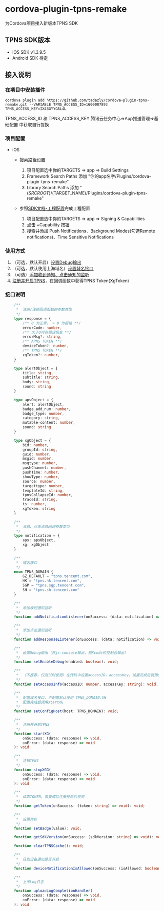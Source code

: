# cordova-plugin-tpns-remake

为Cordova项目接入新版本TPNS SDK

## TPNS SDK版本
- iOS SDK          v1.3.9.5
- Android SDK      待定

## 接入说明
### 在项目中安装插件

``` shell
cordova plugin add https://github.com/tadazly/cordova-plugin-tpns-remake.git --VARIABLE TPNS_ACCESS_ID=1600007893 TPNS_ACCESS_KEY=IX4BGYYG8L4L
```
TPNS_ACCESS_ID 和 TPNS_ACCESS_KEY 腾讯云任务中心=>App推送管理=>基础配置 中获取自行提换

### 项目配置
- iOS
    - 搜索路径设置
        
        1. 项目配置选中你的TARGETS => app => Build Settings
        2. Framework Search Paths 添加 "你的app名字/Plugins/cordova-plugin-tpns-remake"
        3. Library Search Paths 添加 "$(SRCROOT)/$(TARGET_NAME)/Plugins/cordova-plugin-tpns-remake"

    - 参照[SDK文档-工程配置](https://cloud.tencent.com/document/product/548/36663#.E5.B7.A5.E7.A8.8B.E9.85.8D.E7.BD.AE)完成工程配置
    
        1. 项目配置选中你的TARGETS => app => Signing & Capabilities
        2. 点击 +Capability 按钮
        3. 搜索并添加 Push Notifications、Background Modes(勾选Remote notifications)、Time Sensitive Notifications

### 使用方式

1. （可选，默认开启）[设置Debug输出](https://github.com/tadazly/cordova-plugin-tpns-remake/blob/main/www/tpns.js#L19)
2. （可选，默认使用上海域名）[设置域名接口](https://github.com/tadazly/cordova-plugin-tpns-remake/blob/main/www/tpns.js#L23)
3. （可选）[添加收到通知、点击通知的监听](https://github.com/tadazly/cordova-plugin-tpns-remake/blob/main/www/tpns.js#L11)
4.  [注册并开启TPNS](https://github.com/tadazly/cordova-plugin-tpns-remake/blob/main/www/tpns.js#L23)，在回调函数中获得TPNS Token(XgToken)

### 接口说明
``` typescript
    /**
     *  注册/注销回调函数的参数类型
     */
    type response = {
        /** 0 为正常， > 0 为报错 **/
        errorCode: number,
        /** 大于0时有错误信息 **/
        errorMsg?: string,
        /** APNS TOKEN **/
        deviceToken?: number,
        /** TPNS TOKEN **/
        xgToken?: number,
    }

    type alertObject = {
        title: string,
        subtitle: string,
        body: string,
        sound: string
    }

    type apsObject = {
        alert: alertObject,
        badge_add_num: number,
        badge_type: number,
        category: string,
        mutable-content: number,
        sound: string
    }

    type xgObject = {
        bid: number,
        groupId: string,
        guid: number,
        msgid: number,
        msgtype: number,
        pushChannel: number,
        pushTime: number,
        showType: number,
        source: number,
        targettype: number,
        templateId: string,
        tpnsCollapseId: number,
        traceId: string,
        ts: number,
        xgToken: string
    }

    /**
     *  消息、点击消息回调参数类型
     */
    type notification = {
        aps: apsObject,
        xg: xgObject
    }

    /**
     *  域名接口
     */ 
    enum TPNS_DOMAIN {
        GZ_DEFAULT = "tpns.tencent.com",
        HK = "tpns.hk.tencent.com",
        SGP = "tpns.sgp.tencent.com",
        SH = "tpns.sh.tencent.com"
    }

    /**
     *  添加收到通知监听
     */
    function addNotificationListener(onSuccess: (data: notification) => void): void;

    /**
     *  添加点击通知监听
     */
    function addResponseListener(onSuccess: (data: notification) => void): void;

    /**
     *  设置Debug输出（非js-console输出，是Xcode的控制台输出）
     */
    function setEnableDebug(enabled: boolean): void;

    /**
     *  （不推荐，仅测试时使用）在代码中设置accessID，accessKey，设置完成后调用startXG
     */
    function setAccessInfo(accessID: number, accessKey: string): void;

    /**
     *  配置域名接口，不配置默认使用 TPNS_DOMAIN.SH
     *  配置完成后调用startXG
     */ 
    function setConfigHost(host: TPNS_DOMAIN): void;

    /**
     *  注册并开启TPNS
     */
    function startXG(
        onSuccess: (data: response) => void, 
        onError: (data: response) => void
    ): void

    /**
     *  注销TPNS
     */
    function stopXGG(
        onSuccess: (data: response) => void, 
        onError: (data: response) => void
    ): void

    /**
     *  读取TOKEN，需要成功注册开启后使用
     */
    function getToken(onSuccess: (token: string) => void): void;

    /**
     *  设置角标
     */
    function setBadge(value): void;

    function getSdkVersion(onSuccess: (sdkVersion: string) => void): void;

    function clearTPNSCache(): void;

    /**
     *  获取设备通知是否开启
     */
    function deviceNotificationIsAllowed(onSuccess: (isAllowed: boolean) => void): void;

    /**
     *  上传Log日志
     */
    function uploadLogCompletionHandler(
        onSuccess: (data: response) => void, 
        onError: (data: response) => void
    ): void
```
